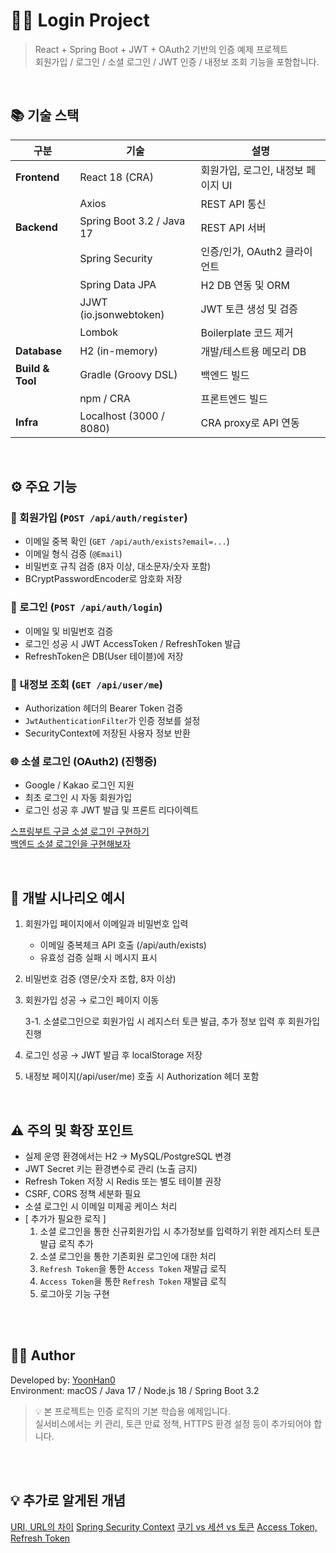 # 👨‍💻 Login Project

> React + Spring Boot + JWT + OAuth2 기반의 인증 예제 프로젝트  
> 회원가입 / 로그인 / 소셜 로그인 / JWT 인증 / 내정보 조회 기능을 포함합니다.

<br />

## 📚 기술 스택

| 구분 | 기술 | 설명 |
|------|------|------|
| **Frontend** | React 18 (CRA) | 회원가입, 로그인, 내정보 페이지 UI |
|  | Axios | REST API 통신 |
| **Backend** | Spring Boot 3.2 / Java 17 | REST API 서버 |
|  | Spring Security | 인증/인가, OAuth2 클라이언트 |
|  | Spring Data JPA | H2 DB 연동 및 ORM |
|  | JJWT (io.jsonwebtoken) | JWT 토큰 생성 및 검증 |
|  | Lombok | Boilerplate 코드 제거 |
| **Database** | H2 (in-memory) | 개발/테스트용 메모리 DB |
| **Build & Tool** | Gradle (Groovy DSL) | 백엔드 빌드 |
|  | npm / CRA | 프론트엔드 빌드 |
| **Infra** | Localhost (3000 / 8080) | CRA proxy로 API 연동 |

<br />

## ⚙️ 주요 기능

### 🧾 회원가입 (`POST /api/auth/register`)
- 이메일 중복 확인 (`GET /api/auth/exists?email=...`)
- 이메일 형식 검증 (`@Email`)
- 비밀번호 규칙 검증 (8자 이상, 대소문자/숫자 포함)
- BCryptPasswordEncoder로 암호화 저장

### 🔐 로그인 (`POST /api/auth/login`)
- 이메일 및 비밀번호 검증
- 로그인 성공 시 JWT AccessToken / RefreshToken 발급
- RefreshToken은 DB(User 테이블)에 저장

### 🪪 내정보 조회 (`GET /api/user/me`)
- Authorization 헤더의 Bearer Token 검증
- `JwtAuthenticationFilter`가 인증 정보를 설정
- SecurityContext에 저장된 사용자 정보 반환

### 🌐 소셜 로그인 (OAuth2) (진행중)
- Google / Kakao 로그인 지원
- 최초 로그인 시 자동 회원가입
- 로그인 성공 후 JWT 발급 및 프론트 리다이렉트

[스프링부트 구글 소셜 로그인 구현하기](https://velog.io/@bdd14club/%EB%B0%B1%EC%97%94%EB%93%9C-2.-%EA%B5%AC%EA%B8%80-%EC%86%8C%EC%85%9C-%EB%A1%9C%EA%B7%B8%EC%9D%B8-%EA%B5%AC%ED%98%84%ED%95%98%EA%B8%B0) <br/>
[백엔드 소셜 로그인을 구현해보자](https://velog.io/@juuuunny/%EB%B0%B1%EC%97%94%EB%93%9C%EC%97%90%EC%84%9C-%EC%86%8C%EC%85%9C-%EB%A1%9C%EA%B7%B8%EC%9D%B8%EC%9D%84-%EA%B5%AC%ED%98%84%ED%95%B4%EB%B3%B4%EC%9E%90-%EC%B9%B4%EC%B9%B4%EC%98%A4-%EA%B5%AC%EA%B8%80-%EB%84%A4%EC%9D%B4%EB%B2%84-3%EC%A2%85-%EC%A0%81%EC%9A%A9%EA%B8%B0#35-%EC%9D%B8%EC%A6%9D-%EC%84%B1%EA%B3%B5-%EC%8B%9C)

<br />

## 🚀 개발 시나리오 예시

1. 회원가입 페이지에서 이메일과 비밀번호 입력
   - 이메일 중복체크 API 호출 (/api/auth/exists)
   - 유효성 검증 실패 시 메시지 표시
2. 비밀번호 검증 (영문/숫자 조합, 8자 이상)
3. 회원가입 성공 → 로그인 페이지 이동

   3-1. 소셜로그인으로 회원가입 시 레지스터 토큰 발급, 추가 정보 입력 후 회원가입 진행
4. 로그인 성공 → JWT 발급 후 localStorage 저장
5. 내정보 페이지(/api/user/me) 호출 시 Authorization 헤더 포함

<br />

## ⚠️ 주의 및 확장 포인트

- 실제 운영 환경에서는 H2 → MySQL/PostgreSQL 변경
- JWT Secret 키는 환경변수로 관리 (노출 금지)
- Refresh Token 저장 시 Redis 또는 별도 테이블 권장
- CSRF, CORS 정책 세분화 필요
- 소셜 로그인 시 이메일 미제공 케이스 처리
- [ 추가가 필요한 로직 ]
   1. 소셜 로그인을 통한 신규회원가입 시 추가정보를 입력하기 위한 레지스터 토큰 발급 로직 추가
   2. 소셜 로그인을 통한 기존회원 로그인에 대한 처리
   3. `Refresh Token`을 통한 `Access Token` 재발급 로직
   4. `Access Token`을 통한 `Refresh Token` 재발급 로직
   5. 로그아웃 기능 구현


<br />
<br />

## 👨‍💻 Author
Developed by: [YoonHan0](https://github.com/YoonHan0) <br />
Environment: macOS / Java 17 / Node.js 18 / Spring Boot 3.2
> 💡 본 프로젝트는 인증 로직의 기본 학습용 예제입니다. <br />
실서비스에서는 키 관리, 토큰 만료 정책, HTTPS 환경 설정 등이 추가되어야 합니다.

<br />
<br />

## 💡 추가로 알게된 개념
[URI, URL의 차이](https://inpa.tistory.com/entry/WEB-%F0%9F%8C%90-URL-URI-%EC%B0%A8%EC%9D%B4)
[Spring Security Context](https://wildeveloperetrain.tistory.com/324#google_vignette)
[쿠기 vs 세션 vs 토큰](https://inpa.tistory.com/entry/WEB-%F0%9F%93%9A-JWTjson-web-token-%EB%9E%80-%F0%9F%92%AF-%EC%A0%95%EB%A6%AC)
[Access Token, Refresh Token](https://inpa.tistory.com/entry/WEB-%F0%9F%93%9A-Access-Token-Refresh-Token-%EC%9B%90%EB%A6%AC-feat-JWT)